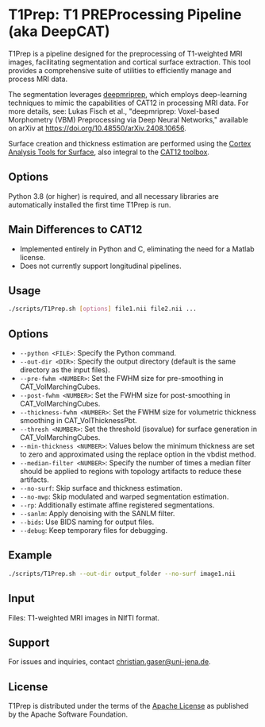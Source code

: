 # T1Prep: T1 PREProcessing Pipeline (aka DeepCAT)
T1Prep is a pipeline designed for the preprocessing of T1-weighted MRI images, facilitating segmentation and cortical surface extraction. This tool provides a comprehensive suite of utilities to efficiently manage and process MRI data.

The segmentation leverages [deepmriprep](https://github.com/wwu-mmll/deepmriprep), which employs deep-learning techniques to mimic the capabilities of CAT12 in processing MRI data. For more details, see: Lukas Fisch et al., "deepmriprep: Voxel-based Morphometry (VBM) Preprocessing via Deep Neural Networks," available on arXiv at https://doi.org/10.48550/arXiv.2408.10656.

Surface creation and thickness estimation are performed using the [Cortex Analysis Tools for Surface](https://github.com/ChristianGaser/CAT-Surface), also integral to the [CAT12 toolbox](https://github.com/ChristianGaser/cat12).

## Options
Python 3.8 (or higher) is required, and all necessary libraries are automatically installed the first time T1Prep is run.

## Main Differences to CAT12
- Implemented entirely in Python and C, eliminating the need for a Matlab license.
- Does not currently support longitudinal pipelines.

## Usage
```bash
./scripts/T1Prep.sh [options] file1.nii file2.nii ...
```

## Options
- `--python <FILE>`: Specify the Python command.
- `--out-dir <DIR>`: Specify the output directory (default is the same directory as the input files).
- `--pre-fwhm <NUMBER>`: Set the FWHM size for pre-smoothing in CAT_VolMarchingCubes.
- `--post-fwhm <NUMBER>`: Set the FWHM size for post-smoothing in CAT_VolMarchingCubes.
- `--thickness-fwhm <NUMBER>`: Set the FWHM size for volumetric thickness smoothing in CAT_VolThicknessPbt.
- `--thresh <NUMBER>`: Set the threshold (isovalue) for surface generation in CAT_VolMarchingCubes.
- `--min-thickness <NUMBER>`: Values below the minimum thickness are set to zero and approximated using the replace option in the vbdist method.
- `--median-filter <NUMBER>`: Specify the number of times a median filter should be applied to regions with topology artifacts to reduce these artifacts.
- `--no-surf`: Skip surface and thickness estimation.
- `--no-mwp`: Skip modulated and warped segmentation estimation.
- `--rp`: Additionally estimate affine registered segmentations.
- `--sanlm`: Apply denoising with the SANLM filter.
- `--bids`: Use BIDS naming for output files.
- `--debug`: Keep temporary files for debugging.

## Example
```bash
./scripts/T1Prep.sh --out-dir output_folder --no-surf image1.nii
```

## Input
Files: T1-weighted MRI images in NIfTI format.

## Support
For issues and inquiries, contact christian.gaser@uni-jena.de.

## License
T1Prep is distributed under the terms of the [Apache License](https://www.apache.org/licenses/LICENSE-2.0) as published by the Apache Software Foundation.

